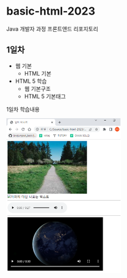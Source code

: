 # basic-html-2023
Java 개발자 과정 프론트앤드 리포지토리

## 1일차
- 웹 기본
    - HTML 기본 
- HTML 5 학습
    - 웹 기본구조
    - HTML 5 기본태그

1일차 학습내용
<!--[멀티미디어] (https://raw.githubusercontent.com/eunjoengme/basic-html-2023/main/image/day1.png)--!>
<img src="https://raw.githubusercontent.com/eunjoengme/basic-html-2023/main/image/day1.png" width=300>

